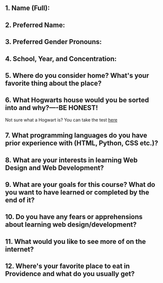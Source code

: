 ## 1. Name (Full):

## 2. Preferred Name:

## 3. Preferred Gender Pronouns:

## 4. School, Year, and Concentration:

## 5. Where do you consider home? What's your favorite thing about the place?

## 6. What Hogwarts house would you be sorted into and why?—-BE HONEST!
Not sure what a Hogwart is? You can take the test [here](https://www.pottermore.com/writing-by-jk-rowling/the-sorting-hat)

## 7. What programming languages do you have prior experience with (HTML, Python, CSS etc.)?

## 8. What are your interests in learning Web Design and Web Development?

## 9. What are your goals for this course? What do you want to have learned or completed by the end of it?

## 10. Do you have any fears or apprehensions about learning web design/development?

## 11. What would you like to see more of on the internet?

## 12. Where's your favorite place to eat in Providence and what do you usually get?
